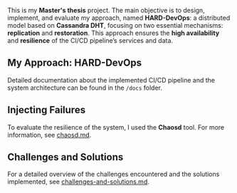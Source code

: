 This is my **Master's thesis** project. The main objective is to design, implement, and evaluate my approach, named **HARD-DevOps**: a distributed model based on **Cassandra DHT**, focusing on two essential mechanisms: **replication** and **restoration**. This approach ensures the **high availability** and **resilience** of the CI/CD pipeline’s services and data.

## My Approach: **HARD-DevOps**
Detailed documentation about the implemented CI/CD pipeline and the system architecture can be found in the `/docs` folder.

## Injecting Failures
To evaluate the resilience of the system, I used the **Chaosd** tool. For more information, see [chaosd.md](chaosd.md).

## Challenges and Solutions
For a detailed overview of the challenges encountered and the solutions implemented, see [challenges-and-solutions.md](challenges-and-solutions.md).
